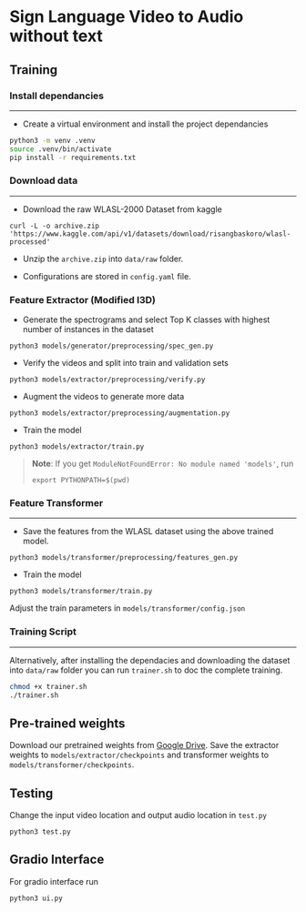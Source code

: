 # Sign Language Video to Audio without text

## Training

### Install dependancies

---

- Create a virtual environment and install the project dependancies

```bash
python3 -m venv .venv
source .venv/bin/activate
pip install -r requirements.txt
```

### Download data

---

- Download the raw WLASL-2000 Dataset from kaggle

```shell
curl -L -o archive.zip 'https://www.kaggle.com/api/v1/datasets/download/risangbaskoro/wlasl-processed'
```

- Unzip the `archive.zip` into `data/raw` folder.

- Configurations are stored in `config.yaml` file.

### Feature Extractor (Modified I3D)

- Generate the spectrograms and select Top K classes with highest number of instances in the dataset

```shell
python3 models/generator/preprocessing/spec_gen.py
```

- Verify the videos and split into train and validation sets

```shell
python3 models/extractor/preprocessing/verify.py
```

- Augment the videos to generate more data

```shell
python3 models/extractor/preprocessing/augmentation.py
```

- Train the model

```shell
python3 models/extractor/train.py
```

> **Note**: If you get `ModuleNotFoundError: No module named 'models'`, run
>
> ```shell
> export PYTHONPATH=$(pwd)
> ```
>

### Feature Transformer

---

- Save the features from the WLASL dataset using the above trained model.

```shell
python3 models/transformer/preprocessing/features_gen.py
```

- Train the model

```shell
python3 models/transformer/train.py
```

Adjust the train parameters in `models/transformer/config.json`

### Training Script

---

Alternatively, after installing the dependacies and downloading the dataset into `data/raw` folder you can run `trainer.sh` to doc the complete training.

```bash
chmod +x trainer.sh
./trainer.sh
```

## Pre-trained weights

Download our pretrained weights from [Google Drive](https://drive.google.com/drive/folders/150wd1GsVxnIXq3btG0EEhhXS9gBYnJ2f?usp=sharing). Save the extractor weights to `models/extractor/checkpoints` and transformer weights to `models/transformer/checkpoints`.

## Testing

Change the input video location and output audio location in `test.py`

```shell
python3 test.py
```

## Gradio Interface

For gradio interface run

```shell
python3 ui.py
```
